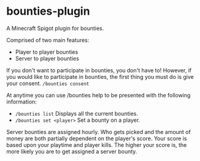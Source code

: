 # bounties-plugin
A Minecraft Spigot plugin for bounties.

Comprised of two main features:
- Player to player bounties
- Server to player bounties

If you don't want to participate in bounties, you don't have to!
However, if you would like to participate in bounties, the first thing you must do is give your consent.
`/bounties consent`

At anytime you can use /bounties help to be presented with the following information:
- `/bounties list` Displays all the current bounties.
- `/bounties set <player>` <amount> Set a bounty on a player.

Server bounties are assigned hourly.
Who gets picked and the amount of money are both partially dependent on the player's score.
Your score is based upon your playtime and player kills.
The higher your score is, the more likely you are to get assigned a server bounty.
